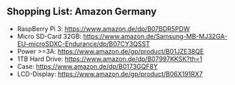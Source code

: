 ## Shopping List: Amazon Germany

* RaspBerry Pi 3: https://www.amazon.de/dp/B07BDR5PDW
* Micro SD-Card 32GB: https://www.amazon.de/Samsung-MB-MJ32GA-EU-microSDXC-Endurance/dp/B07CY3QSST
* Power >=3A: https://www.amazon.de/gp/product/B01JZE38QE
* 1TB Hard Drive: https://www.amazon.de/dp/B07997KKSK?th=1
* Case: https://www.amazon.de/dp/B0173GQF8Y
* LCD-Display: https://www.amazon.de/gp/product/B06X191RX7
